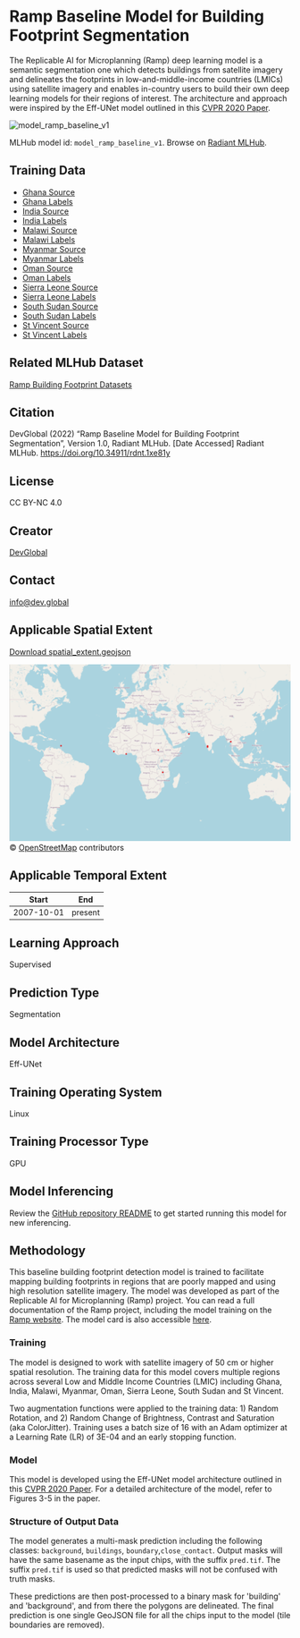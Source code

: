 # Ramp Baseline Model for Building Footprint Segmentation

The Replicable AI for Microplanning (Ramp) deep learning model is a semantic segmentation one which detects buildings from satellite imagery and delineates the footprints in low-and-middle-income countries (LMICs) using satellite imagery and enables in-country users to build their own deep learning models for their regions of interest. The architecture and approach were inspired by the Eff-UNet model outlined in this [CVPR 2020 Paper](https://openaccess.thecvf.com/content_CVPRW_2020/papers/w22/Baheti_Eff-UNet_A_Novel_Architecture_for_Semantic_Segmentation_in_Unstructured_Environment_CVPRW_2020_paper.pdf).

![model_ramp_baseline_v1](https://radiantmlhub.blob.core.windows.net/frontend-ml-model-images/model_ramp_baseline_v1.png)

MLHub model id: `model_ramp_baseline_v1`. Browse on [Radiant MLHub](https://mlhub.earth/model/model_ramp_baseline_v1).

## Training Data

- [Ghana Source](https://api.radiant.earth/mlhub/v1/collections/ramp_accra_ghana_source)
- [Ghana Labels](https://api.radiant.earth/mlhub/v1/collections/ramp_accra_ghana_labels)
- [India Source](https://api.radiant.earth/mlhub/v1/collections/ramp_karnataka_india_source)
- [India Labels](https://api.radiant.earth/mlhub/v1/collections/ramp_karnataka_india_labels)
- [Malawi Source](https://api.radiant.earth/mlhub/v1/collections/ramp_mzuzu_malawi_source)
- [Malawi Labels](https://api.radiant.earth/mlhub/v1/collections/ramp_mzuzu_malawi_labels)
- [Myanmar Source](https://api.radiant.earth/mlhub/v1/collections/ramp_hpa_an_myanmar_source)
- [Myanmar Labels](https://api.radiant.earth/mlhub/v1/collections/ramp_hpa_an_myanmar_labels)
- [Oman Source](https://api.radiant.earth/mlhub/v1/collections/ramp_muscat_oman_source)
- [Oman Labels](https://api.radiant.earth/mlhub/v1/collections/ramp_muscat_oman_labels)
- [Sierra Leone Source](https://api.radiant.earth/mlhub/v1/collections/ramp_manjama_sierra_leone_source)
- [Sierra Leone Labels](https://api.radiant.earth/mlhub/v1/collections/ramp_manjama_sierra_leone_labels)
- [South Sudan Source](https://api.radiant.earth/mlhub/v1/collections/ramp_bentiu_south_sudan_source)
- [South Sudan Labels](https://api.radiant.earth/mlhub/v1/collections/ramp_bentiu_south_sudan_labels)
- [St Vincent Source](https://api.radiant.earth/mlhub/v1/collections/ramp_mesopotamia_st_vincent_source)
- [St Vincent Labels](https://api.radiant.earth/mlhub/v1/collections/ramp_mesopotamia_st_vincent_labels)

## Related MLHub Dataset

[Ramp Building Footprint Datasets](https://mlhub.earth/datasets?search=ramp)

## Citation

DevGlobal (2022) “Ramp Baseline Model for Building Footprint Segmentation”, Version 1.0, Radiant MLHub. [Date Accessed]
Radiant MLHub. <https://doi.org/10.34911/rdnt.1xe81y>

## License

CC BY-NC 4.0

## Creator

[DevGlobal](https://dev.global/)

## Contact

info@dev.global

## Applicable Spatial Extent

[Download spatial_extent.geojson](./spatial_extent.geojson)

![spatial extent](./spatial_extent.png)
© [OpenStreetMap](https://www.openstreetmap.org/copyright) contributors

## Applicable Temporal Extent

| Start | End |
|-------|-----|
| 2007-10-01 | present |

## Learning Approach

Supervised

## Prediction Type

Segmentation

## Model Architecture

Eff-UNet

## Training Operating System

Linux

## Training Processor Type

GPU

## Model Inferencing

Review the [GitHub repository README](../README.md) to get started running
this model for new inferencing.

## Methodology

This baseline building footprint detection model is trained to facilitate mapping building footprints in regions that are poorly mapped and using high resolution satellite imagery. The model was developed as part of the Replicable AI for Microplanning (Ramp) project. You can read a full documentation of the Ramp project, including the model training on the [Ramp website](https://rampml.global/project-introduction/). The model card is also accessible [here](https://rampml.global/ramp-model-card/).

### Training

The model is designed to work with satellite imagery of 50 cm or higher spatial resolution. The training data for this model covers multiple regions across several Low and Middle Income Countries (LMIC) including Ghana, India, Malawi, Myanmar, Oman, Sierra Leone, South Sudan and St Vincent.

Two augmentation functions were applied to the training data: 1) Random Rotation, and 2) Random Change of Brightness, Contrast and Saturation (aka ColorJitter). Training uses a batch size of 16 with an Adam optimizer at a Learning Rate (LR) of 3E-04 and an early stopping function.

### Model

This model is developed using the Eff-UNet model architecture outlined in this [CVPR 2020 Paper](https://openaccess.thecvf.com/content_CVPRW_2020/papers/w22/Baheti_Eff-UNet_A_Novel_Architecture_for_Semantic_Segmentation_in_Unstructured_Environment_CVPRW_2020_paper.pdf). For a detailed architecture of the model, refer to Figures 3-5 in the paper.

### Structure of Output Data

The model generates a multi-mask prediction including the following classes: `background`, `buildings`, `boundary`,`close_contact`. Output masks will have the same basename as the input chips, with the suffix `pred.tif`. The suffix `pred.tif` is used so that predicted masks will not be confused with truth masks.

These predictions are then post-processed to a binary mask for 'building' and 'background', and from there the polygons are delineated. The final prediction is one single GeoJSON file for all the chips input to the model (tile boundaries are removed).
